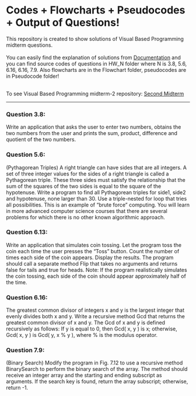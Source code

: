 # Codes + Flowcharts + Pseudocodes + Output of Questions!

This repository is created to show solutions of Visual Based Programming midterm questions.</br></br>
You can easily find the explanation of solutions from [Documentation](https://github.com/basarYargici/VisualBasedProgrammingMidterm/blob/master/Documentation.pdf) and 
you can find source codes of questions in HW_N folder where N is 3.8, 5.6, 6.16, 6.16, 7.9. Also flowcharts are in the Flowchart folder, pseudocodes are in Pseudocode folder! 
</br></br>


To see Visual Based Programming midterm-2 repository: [Second Midterm](https://github.com/basarYargici/VisualBasedProgrammingMidterm2)

<hr>


### Question 3.8: 
Write an application that asks the user to enter two numbers, obtains the two numbers from the user and prints the sum, product, difference and quotient of the two numbers.


### Question 5.6: 
(Pythagorean Triples) A right triangle can have sides that are all integers. A set of three integer values for the sides of a right triangle is called a Pythagorean triple. These three sides must satisfy the relationship that the sum of the squares of the two sides is equal to the square of the hypotenuse. Write a program to find all Pythagorean triples for side1, side2 and hypotenuse, none larger than 30. Use a triple-nested for loop that tries all possibilities. This is an example of “brute force” computing. You will learn in more advanced computer science courses that there are several problems for which there is no other known algorithmic approach.


### Question 6.13: 
Write an application that simulates coin tossing. Let the program toss the coin each time the user presses the “Toss” button. Count the number of times each side of the coin appears. Display the results. The program should call a separate method Flip that takes no arguments and returns false
for tails and true for heads. Note: If the program realistically simulates the coin tossing, each side of the coin should appear approximately half of the time.


### Question 6.16: 
The greatest common divisor of integers x and y is the largest integer that evenly divides both x and y. Write a recursive method Gcd that returns the greatest common divisor of x and y. The Gcd of x and y is defined recursively as follows: If y is equal to 0, then Gcd( x, y ) is x; otherwise, Gcd( x, y ) is Gcd( y, x % y ), where % is the modulus operator.


### Question 7.9: 
(Binary Search) Modify the program in Fig. 7.12 to use a recursive method BinarySearch to perform the binary search of the array. The method should receive an integer array and the starting and ending subscript as arguments. If the search key is found, return the array subscript; otherwise, return -1.
